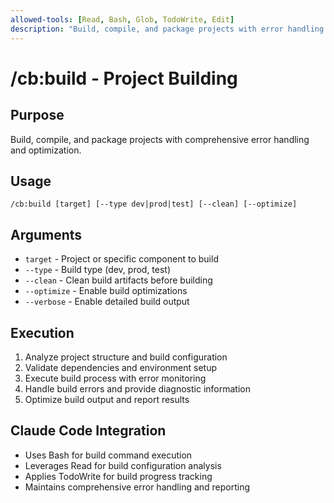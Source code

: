 ```yaml
---
allowed-tools: [Read, Bash, Glob, TodoWrite, Edit]
description: "Build, compile, and package projects with error handling and optimization"
---
```


# /cb:build - Project Building

## Purpose
Build, compile, and package projects with comprehensive error handling and optimization.

## Usage
```
/cb:build [target] [--type dev|prod|test] [--clean] [--optimize]
```

## Arguments
- `target` - Project or specific component to build
- `--type` - Build type (dev, prod, test)
- `--clean` - Clean build artifacts before building
- `--optimize` - Enable build optimizations
- `--verbose` - Enable detailed build output

## Execution
1. Analyze project structure and build configuration
2. Validate dependencies and environment setup
3. Execute build process with error monitoring
4. Handle build errors and provide diagnostic information
5. Optimize build output and report results

## Claude Code Integration
- Uses Bash for build command execution
- Leverages Read for build configuration analysis
- Applies TodoWrite for build progress tracking
- Maintains comprehensive error handling and reporting